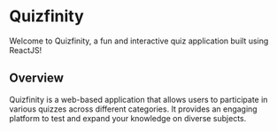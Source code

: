 # Quizfinity


Welcome to Quizfinity, a fun and interactive quiz application built using ReactJS!


## Overview

Quizfinity is a web-based application that allows users to participate in various quizzes across different categories. It provides an engaging platform to test and expand your knowledge on diverse subjects.

